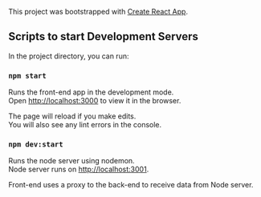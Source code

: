 This project was bootstrapped with [Create React App](https://github.com/facebook/create-react-app).

## Scripts to start Development Servers

In the project directory, you can run:

### `npm start`

Runs the front-end app in the development mode.<br>
Open [http://localhost:3000](http://localhost:3000) to view it in the browser.

The page will reload if you make edits.<br>
You will also see any lint errors in the console.

### `npm dev:start`

Runs the node server using nodemon.<br>
Node server runs on [http://localhost:3001](http://localhost:3001).

Front-end uses a proxy to the back-end to receive data from Node server.

